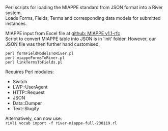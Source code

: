 Perl scripts for loading the MIAPPE standard from JSON format into a River system.  
Loads Forms, Fields, Terms and corresponding data models for submitted instances.

MIAPPE input from Excel file at
[github: MIAPPE v1.1-rfc](https://github.com/MIAPPE/MIAPPE/tree/v1.1-rfc/MIAPPE_Checklist-Data-Model-v1.1)  
Script to convert MIAPPE table into JSON is in 'init' folder. However, our JSON
file was then further hand customised.

```
perl formFieldModelsToRiver.pl
perl miappeFormsToRiver.pl
perl linkTermsToFields.pl
```

Requires Perl modules:

- Switch
- LWP::UserAgent
- HTTP::Request
- JSON
- Data::Dumper
- Text::Slugify

Alternatively, can now use:  
`rivli vocab import -f river-miappe-full-230119.rl`
